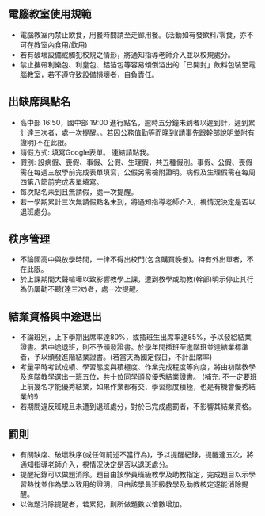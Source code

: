 ## 電腦教室使用規範
- 電腦教室內禁止飲食，用餐時間請至走廊用餐。(活動如有發飲料/零食，亦不可在教室內食用/飲用)
- 若有破壞設備或觸犯校規之情形，將通知指導老師介入並以校規處分。
- 禁止攜帶利樂包、利皇包、鋁箔包等容易傾倒溢出的「已開封」飲料包裝至電腦教室，若不遵守致設備損壞者，自負責任。

## 出缺席與點名
- 高中部 16:50，國中部 19:00 進行點名，逾時五分鐘未到者以遲到計，遲到累計達三次者，處一次提醒。。若因公務值勤等而晚到(請事先跟幹部說明並附有證明)不在此限。
- 請假方式: 填寫Google表單。 連結請點我。
- 假別: 設病假、喪假、事假、公假、生理假，共五種假別。事假、公假、喪假需在每週三放學前完成表單填寫，公假另需檢附證明。病假及生理假需在每周四第八節前完成表單填寫。
- 每次點名未到且無請假，處一次提醒。
- 若一學期累計三次無請假點名未到，將通知指導老師介入，視情況決定是否以退班處分。

## 秩序管理
- 不論國高中與放學時間，一律不得出校門(包含購買晚餐)。持有外出單者，不在此限。
- 於上課期間大聲喧嘩以致影響教學上課，遭到教學或助教(幹部)明示停止其行為仍屢勸不聽(達三次)者，處一次提醒。

## 結業資格與中途退出
- 不論班別，上下學期出席率達80%，或插班生出席率達85%，予以發給結業證書。若中途退班，則不予頒發證書。於學年間插班至進階班並達結業標準者，予以頒發進階結業證書。(若當天為國定假日，不計出席率)
- 考量平時考試成績、學習態度與積極度、作業完成程度等向度，將由初階教學及進階教學選出一班五位，共十位同學頒發優秀結業證書。 (補充: 不一定要班上前幾名才能優秀結業，如果作業都有交、學習態度積極，也是有機會優秀結業的!)
- 若期間違反班規且未遭到退班處分，對於已完成處罰者，不影響其結業資格。

## 罰則
- 有關缺席、破壞秩序(或任何前述不當行為)，予以提醒紀錄，提醒達五次，將通知指導老師介入，視情況決定是否以退斑處分。
- 提醒紀錄可以做題消除。題目由該學員班級教學及助教指定，完成題目以示學習熱忱並作為學以致用的證明，且由該學員班級教學及助教核定遂能消除提醒。
- 以做題消除提醒者，若累犯，則所做題數以倍數增加。
